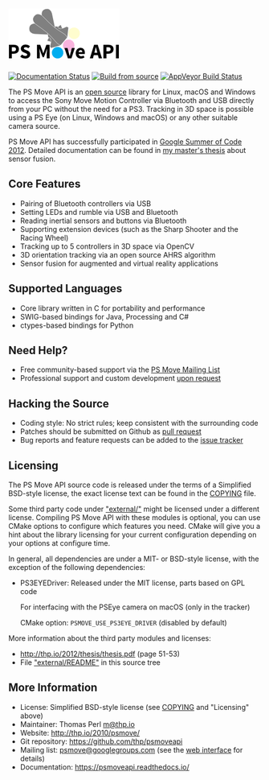 ![PS Move API](./contrib/header.png)
===========

[![Documentation Status](https://readthedocs.org/projects/psmoveapi/badge/?version=latest)](https://psmoveapi.readthedocs.io/en/latest)
[![Build from source](https://github.com/thp/psmoveapi/actions/workflows/build.yml/badge.svg)](https://github.com/thp/psmoveapi/actions/workflows/build.yml)
[![AppVeyor Build Status](https://ci.appveyor.com/api/projects/status/github/thp/psmoveapi?branch=master&svg=true)](https://ci.appveyor.com/project/thp/psmoveapi)

The PS Move API is an [open source](https://github.com/thp/psmoveapi/blob/master/COPYING) library for Linux, macOS and Windows to access the Sony Move Motion Controller via Bluetooth and USB directly from your PC without the need for a PS3. Tracking in 3D space is possible using a PS Eye (on Linux, Windows and macOS) or any other suitable camera source.

PS Move API has successfully participated in [Google Summer of Code 2012](http://www.google-melange.com/gsoc/homepage/google/gsoc2012). Detailed documentation can be found in [my master's thesis](http://thp.io/2012/thesis/) about sensor fusion.


Core Features
-------------

 * Pairing of Bluetooth controllers via USB
 * Setting LEDs and rumble via USB and Bluetooth
 * Reading inertial sensors and buttons via Bluetooth
 * Supporting extension devices (such as the Sharp Shooter and the Racing Wheel)
 * Tracking up to 5 controllers in 3D space via OpenCV
 * 3D orientation tracking via an open source AHRS algorithm
 * Sensor fusion for augmented and virtual reality applications

Supported Languages
-------------------

 * Core library written in C for portability and performance
 * SWIG-based bindings for Java, Processing and C#
 * ctypes-based bindings for Python

Need Help?
----------

 * Free community-based support via the [PS Move Mailing List](https://groups.google.com/forum/#!aboutgroup/psmove)
 * Professional support and custom development [upon request](http://thp.io/about)

Hacking the Source
------------------

 * Coding style: No strict rules; keep consistent with the surrounding code
 * Patches should be submitted on Github as [pull request](https://github.com/thp/psmoveapi/pulls)
 * Bug reports and feature requests can be added to the [issue tracker](https://github.com/thp/psmoveapi/issues)

Licensing
---------

The PS Move API source code is released under the terms of a Simplified BSD-style license, the exact license text can be found in the [COPYING](https://github.com/thp/psmoveapi/blob/master/COPYING) file.

Some third party code under ["external/"](https://github.com/thp/psmoveapi/blob/master/external) might be licensed under a different license. Compiling PS Move API with these modules is optional, you can use CMake options to configure which features you need. CMake will give you a hint about the library licensing for your current configuration depending on your options at configure time.

In general, all dependencies are under a MIT- or BSD-style license, with the
exception of the following dependencies:

 - PS3EYEDriver: Released under the MIT license, parts based on GPL code

   For interfacing with the PSEye camera on macOS (only in the tracker)

   CMake option: `PSMOVE_USE_PS3EYE_DRIVER` (disabled by default)

More information about the third party modules and licenses:

  - http://thp.io/2012/thesis/thesis.pdf (page 51-53)
  - File ["external/README"](https://github.com/thp/psmoveapi/blob/master/external/README) in this source tree


More Information
----------------

 * License: Simplified BSD-style license (see [COPYING](https://github.com/thp/psmoveapi/blob/master/COPYING) and "Licensing" above)
 * Maintainer: Thomas Perl <m@thp.io>
 * Website: http://thp.io/2010/psmove/
 * Git repository: https://github.com/thp/psmoveapi
 * Mailing list: psmove@googlegroups.com (see the [web interface](https://groups.google.com/forum/#!aboutgroup/psmove) for details)
 * Documentation: https://psmoveapi.readthedocs.io/


